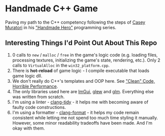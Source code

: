 # Handmade C++ Game

Paving my path to the C++ competency following the steps of [Casey Muratori](https://caseymuratori.com/about) in his ["Handmade Hero"](https://handmadehero.org/) programming series.

## Interesting Things I'd Point Out About This Repo

1. 0 calls to `new` / `malloc` / `free` in the game's logic code (e.g. loading files, processing textures, initializing the game's state, rendering, etc.). Only 2 calls to `VirtualAlloc` in the `win32_platform.cpp`.
2. There is **hot-reload** of game logic - I compile executable that loads game logic dll.
3. We don't really do C++'s templates and OOP here. See ["Clean" Code, Horrible Performance](https://www.youtube.com/watch?v=tD5NrevFtbU).
4. The only libraries used here are [ImGui](https://github.com/ocornut/imgui), [glew](https://github.com/nigels-com/glew) and [glm](https://github.com/g-truc/glm). Everything else was written from scratch.
5. I'm using a linter - [clang-tidy](https://clang.llvm.org/extra/clang-tidy/) - it helps me with becoming aware of faulty code constructions.
6. I'm using a formatter - [clang-format](https://clang.llvm.org/docs/ClangFormat.html) - it helps my code remain consistent while letting me not spend too much time styling it manually. However, some minor readability tradeoffs have been made. And I'm okay with them.
